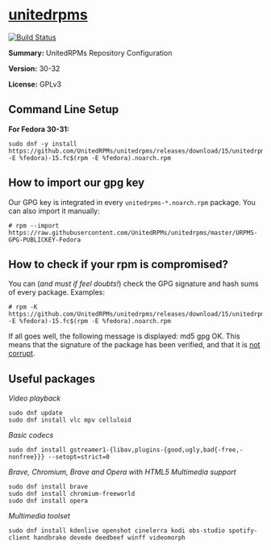 #           [unitedrpms](https://unitedrpms.github.io/)

[![Build Status](https://travis-ci.org/UnitedRPMs/unitedrpms.svg?branch=master)](https://travis-ci.org/UnitedRPMs/unitedrpms)
 
**Summary:**        UnitedRPMs Repository Configuration
 
**Version:**        30-32
 
**License:**        GPLv3


## Command Line Setup

**For Fedora 30-31:**

```
sudo dnf -y install https://github.com/UnitedRPMs/unitedrpms/releases/download/15/unitedrpms-$(rpm -E %fedora)-15.fc$(rpm -E %fedora).noarch.rpm
```

## How to import our gpg key

Our GPG key is integrated in every `unitedrpms-*.noarch.rpm` package. You can also import it manually:

```
# rpm --import https://raw.githubusercontent.com/UnitedRPMs/unitedrpms/master/URPMS-GPG-PUBLICKEY-Fedora
```

## How to check if your rpm is compromised?

You can (*and must if feel doubts!*) check the GPG signature and hash sums of every package. Examples:

```
# rpm -K https://github.com/UnitedRPMs/unitedrpms/releases/download/15/unitedrpms-$(rpm -E %fedora)-15.fc$(rpm -E %fedora).noarch.rpm
```

 If all goes well, the following message is displayed: md5 gpg OK. This means that the signature of the package has been verified, and that it is [not corrupt](https://www.centos.org/docs/5/html/Deployment_Guide-en-US/s1-check-rpm-sig.html). 

## Useful packages

*Video playback*
```
sudo dnf update
sudo dnf install vlc mpv celluloid
```

*Basic codecs*

```
sudo dnf install gstreamer1-{libav,plugins-{good,ugly,bad{-free,-nonfree}}} --setopt=strict=0
```

*Brave, Chromium, Brave and Opera with HTML5 Multimedia support*

```
sudo dnf install brave 
sudo dnf install chromium-freeworld 
sudo dnf install opera 
```

*Multimedia toolset*

```
sudo dnf install kdenlive openshot cinelerra kodi obs-studio spotify-client handbrake devede deedbeef winff videomorph
```





 
